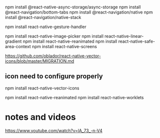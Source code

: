 npm install @react-native-async-storage/async-storage
npm install @react-navigation/bottom-tabs
npm install @react-navigation/native
npm install @react-navigation/native-stack

npm install react-native-gesture-handler

npm install react-native-image-picker
npm install react-native-linear-gradient
npm install react-native-reanimated
npm install react-native-safe-area-context
npm install react-native-screens

https://github.com/oblador/react-native-vector-icons/blob/master/MIGRATION.md
## icon need to configure properly
npm install react-native-vector-icons


npm install react-native-reanimated
npm install react-native-worklets

# notes and videos

https://www.youtube.com/watch?v=lA_73_-n-V4